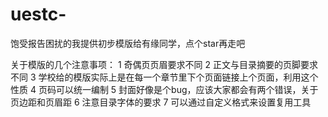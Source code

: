 # uestc-
饱受报告困扰的我提供初步模版给有缘同学，点个star再走吧

关于模版的几个注意事项：
1 奇偶页页眉要求不同
2 正文与目录摘要的页脚要求不同
3 学校给的模版实际上是在每一个章节里下个页面链接上个页面，利用这个性质
4 页码可以统一编制
5 封面好像是个bug，应该大家都会有两个错误，关于页边距和页眉距
6 注意目录字体的要求
7 可以通过自定义格式来设置复用工具
